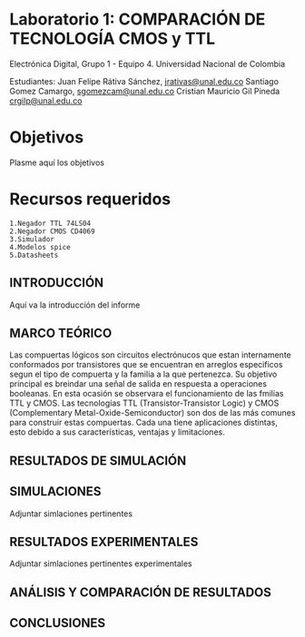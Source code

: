 # Laboratorio 1: COMPARACIÓN DE TECNOLOGÍA CMOS y TTL

Electrónica Digital, Grupo 1 - Equipo 4.
Universidad Nacional de Colombia

Estudiantes: 
Juan Felipe Rátiva Sánchez, jrativas@unal.edu.co
Santiago Gomez Camargo, sgomezcam@unal.edu.co
Cristian Mauricio Gil Pineda crgilp@unal.edu.co

# Objetivos
Plasme aquí los objetivos

# Recursos requeridos
    1.Negador TTL 74LS04
    2.Negador CMOS CD4069
    3.Simulador
    4.Modelos spice
    5.Datasheets

## INTRODUCCIÓN
Aquí va la introducción del informe

## MARCO TEÓRICO
Las compuertas lógicos son circuitos electrónucos que estan internamente conformados por transistores que se encuentran en arreglos especificos segun el tipo de compuerta y la familia a la que pertenezca. Su objetivo principal es breindar una señal de salida en respuesta a operaciones booleanas. En esta ocasión se observara el funcionamiento de las fmilias TTL y CMOS. Las tecnologías TTL (Transistor-Transistor Logic) y CMOS (Complementary Metal-Oxide-Semiconductor) son dos de las más comunes para construir estas compuertas. Cada una tiene aplicaciones distintas, esto debido a sus características, ventajas y limitaciones.

## RESULTADOS DE SIMULACIÓN 
## SIMULACIONES
Adjuntar simlaciones pertinentes

## RESULTADOS EXPERIMENTALES
Adjuntar simlaciones pertinentes experimentales

## ANÁLISIS Y COMPARACIÓN DE RESULTADOS 

## CONCLUSIONES
